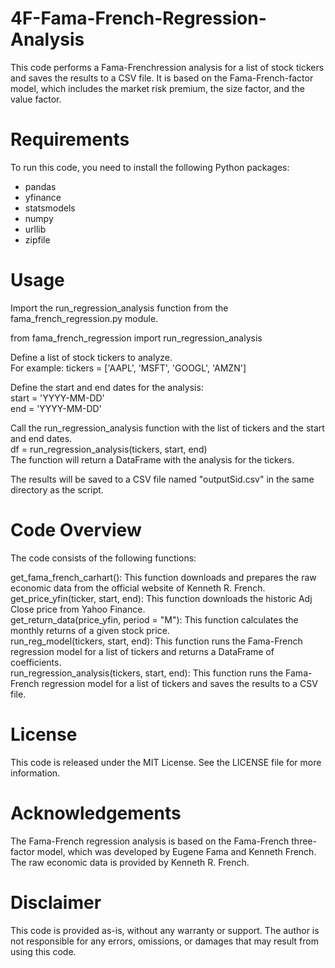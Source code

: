 # 4F-Fama-French-Regression-Analysis
This code performs a Fama-Frenchression analysis for a list of stock tickers and saves the results to a CSV file. It is based on the Fama-French-factor model, which includes the market risk premium, the size factor, and the value factor.

# Requirements
To run this code, you need to install the following Python packages:

* pandas
* yfinance
* statsmodels
* numpy
* urllib
* zipfile


# Usage
Import the run_regression_analysis function from the fama_french_regression.py module.

from fama_french_regression import run_regression_analysis

Define a list of stock tickers to analyze.<br />
For example: tickers = ['AAPL', 'MSFT', 'GOOGL', 'AMZN']

Define the start and end dates for the analysis:<br />
start = 'YYYY-MM-DD'<br />
end = 'YYYY-MM-DD'<br />

Call the run_regression_analysis function with the list of tickers and the start and end dates.<br />
df = run_regression_analysis(tickers, start, end)<br />
The function will return a DataFrame with the analysis for the tickers. 

The results will be saved to a CSV file named "outputSid.csv" in the same directory as the script.

# Code Overview
The code consists of the following functions:

get_fama_french_carhart(): This function downloads and prepares the raw economic data from the official website of Kenneth R. French.<br />
get_price_yfin(ticker, start, end): This function downloads the historic Adj Close price from Yahoo Finance.<br />
get_return_data(price_yfin, period = "M"): This function calculates the monthly returns of a given stock price.<br />
run_reg_model(tickers, start, end): This function runs the Fama-French regression model for a list of tickers and returns a DataFrame of coefficients.<br />
run_regression_analysis(tickers, start, end): This function runs the Fama-French regression model for a list of tickers and saves the results to a CSV file.<br />

# License
This code is released under the MIT License. See the LICENSE file for more information.

# Acknowledgements
The Fama-French regression analysis is based on the Fama-French three-factor model, which was developed by Eugene Fama and Kenneth French. The raw economic data is provided by Kenneth R. French.

# Disclaimer
This code is provided as-is, without any warranty or support. The author is not responsible for any errors, omissions, or damages that may result from using this code.
